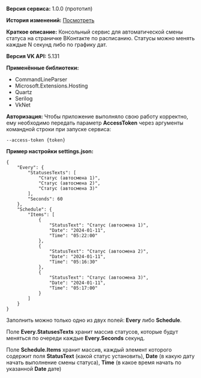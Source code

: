 **Версия сервиса:**
1.0.0 (прототип)

**История изменений:**
[Посмотреть](https://github.com/vludlss-king/VkStatusChanger/blob/main/CHANGELOG.md)

**Краткое описание:**
Консольный сервис для автоматической смены статуса на страничке ВКонтакте по расписанию.
Статусы можно менять каждые N секунд либо по графику дат.

**Версия VK API:**
5.131

**Применённые библиотеки:**
- CommandLineParser
- Microsoft.Extensions.Hosting
- Quartz
- Serilog
- VkNet

**Авторизация:**
Чтобы приложение выполняло свою работу корректно, ему необходимо передать параметр **AccessToken** через аргументы командной строки при запуске сервиса:

```--access-token {token}```

**Пример настройки settings.json:**
```
{
    "Every": {
        "StatusesTexts": [
            "Статус (автосмена 1)",
            "Статус (автосмена 2)",
            "Статус (автосмена 3)"
        ],
        "Seconds": 60
    },
    "Schedule": {
        "Items": [
            {
                "StatusText": "Статус (автосмена 1)",
                "Date": "2024-01-11",
                "Time": "05:22:00"
            },
            {
                "StatusText": "Статус (автосмена 2)",
                "Date": "2024-01-11",
                "Time": "05:16:30"
            },
            {
                "StatusText": "Статус (автосмена 3)",
                "Date": "2024-01-11",
                "Time": "05:17:00"
            }
        ]
    }
}
```

Заполнить можно только одно из двух полей: **Every** либо **Schedule**.

Поле **Every.StatusesTexts** хранит массив статусов, которые будут меняться по очереди каждые **Every.Seconds** секунд.

Поле **Schedule.Items** хранит массив, каждый элемент которого содержит поля **StatusText** (какой статус установить), **Date** (в какую дату начать выполнение смены статуса), **Time** (в какое время начать по указанной **Date** дате)

